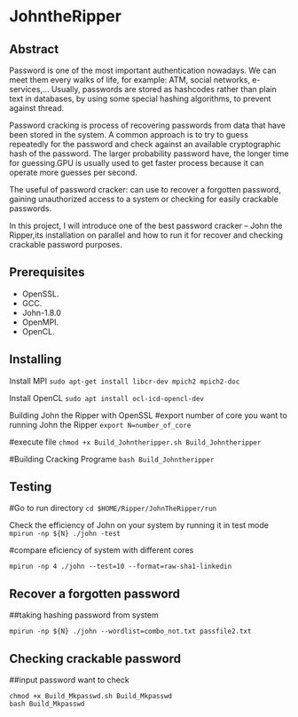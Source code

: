 # JohntheRipper
## Abstract

Password is one of the most important authentication nowadays. We can meet them every walks of life, for example: ATM, social networks, e-services,... Usually,  passwords are stored as hashcodes rather than plain text in databases, by using some special hashing algorithms, to prevent against thread. 

Password cracking is process of recovering passwords from data that have been stored in the system. A common approach is to try to guess repeatedly for the password and check against an available cryptographic hash of the password. The larger probability password have, the longer time for guessing.GPU is usually used to get faster process because it can operate more guesses per second.

The useful of password cracker: can use to recover a forgotten password, gaining unauthorized access to a system or checking for easily crackable passwords.

In this project, I will introduce one of the best password cracker – John the Ripper,its installation on parallel and how to run it for recover and checking crackable password purposes.

## Prerequisites
- OpenSSL.
- GCC.
- John-1.8.0
- OpenMPI.
- OpenCL.

## Installing
Install MPI
```sudo apt-get install libcr-dev mpich2 mpich2-doc```

Install OpenCL
```sudo apt install ocl-icd-opencl-dev```

Building John the Ripper with OpenSSL
#export number of core you want to running John the Ripper
```export N=number_of_core```

#execute file
```chmod +x Build_Johntheripper.sh Build_Johntheripper```

#Building Cracking Programe
```bash Build_Johntheripper```

## Testing
#Go to run directory
```cd $HOME/Ripper/JohnTheRipper/run```

Check the efficiency of John on your system by running it in test mode
```mpirun -np ${N} ./john -test```

#compare eficiency of system with different cores
```mpirun -np 2 ./john --test=10 --format=raw-sha1-linkedin
mpirun -np 4 ./john --test=10 --format=raw-sha1-linkedin
```

## Recover a forgotten password
##taking hashing password from system
```sudo unshadow /etc/passwd /etc/shadow > passfile2.txt
mpirun -np ${N} ./john --wordlist=combo_not.txt passfile2.txt
```

## Checking crackable password
##input password want to check
```export passwd=your_password
chmod +x Build_Mkpasswd.sh Build_Mkpasswd
bash Build_Mkpasswd
```
